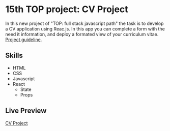 # 15th TOP project: CV Project
In this new project of "TOP: full stack javascript path" the task is to develop a CV application using Reac.js. In this app you can complete a form with the need it information, and deploy a formated view of your curriculum vitae. [Project guideline](https://www.theodinproject.com/lessons/node-path-javascript-cv-application).

## Skills
- HTML
- CSS
- Javascript
- React
    - State
    - Props

## Live Preview
[CV Project](https://jorgelg3.github.io/TheOdinProject/015-cv-project/build)
